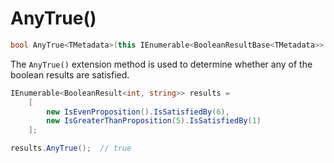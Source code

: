 # AnyTrue()

```csharp
bool AnyTrue<TMetadata>(this IEnumerable<BooleanResultBase<TMetadata>> results)
```

The `AnyTrue()` extension method is used to determine whether any of the boolean results are satisfied.

```csharp
IEnumerable<BooleanResult<int, string>> results = 
    [
        new IsEvenProposition().IsSatisfiedBy(6),
        new IsGreaterThanProposition(5).IsSatisfiedBy(1)
    ];

results.AnyTrue();  // true
```